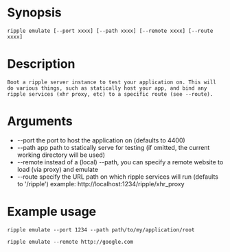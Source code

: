# Synopsis

    ripple emulate [--port xxxx] [--path xxxx] [--remote xxxx] [--route xxxx]

# Description

    Boot a ripple server instance to test your application on. This will
    do various things, such as statically host your app, and bind any
    ripple services (xhr proxy, etc) to a specific route (see --route).

# Arguments

* --port    the port to host the application on (defaults to 4400)
* --path    app path to statically serve for testing (if omitted, the current working directory will be used)
* --remote  instead of a (local) --path, you can specify a remote website to load (via proxy) and emulate
* --route   specify the URL path on which ripple services will run (defaults to '/ripple') example: http://localhost:1234/ripple/xhr_proxy

# Example usage

    ripple emulate --port 1234 --path path/to/my/application/root

    ripple emulate --remote http://google.com
